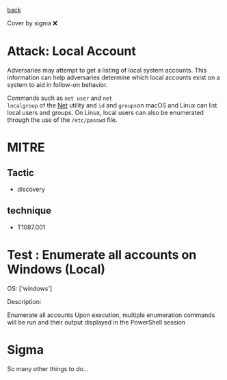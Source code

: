 [back](../index.md)

Cover by sigma :x: 

# Attack: Local Account

 Adversaries may attempt to get a listing of local system accounts. This information can help adversaries determine which local accounts exist on a system to aid in follow-on behavior.

Commands such as <code>net user</code> and <code>net localgroup</code> of the [Net](https://attack.mitre.org/software/S0039) utility and <code>id</code> and <code>groups</code>on macOS and Linux can list local users and groups. On Linux, local users can also be enumerated through the use of the <code>/etc/passwd</code> file.

# MITRE
## Tactic
  - discovery

## technique
  - T1087.001

# Test : Enumerate all accounts on Windows (Local)

OS: ['windows']

Description:

 Enumerate all accounts
Upon execution, multiple enumeration commands will be run and their output displayed in the PowerShell session


# Sigma

 So many other things to do...